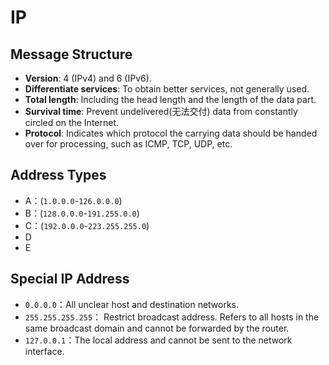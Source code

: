 # IP

## Message Structure

- **Version**: 4 (IPv4) and 6 (IPv6).
- **Differentiate services**: To obtain better services, not generally used.
- **Total length**: Including the head length and the length of the data part.
- **Survival time**: Prevent undelivered(无法交付) data from constantly circled on the Internet.
- **Protocol**: Indicates which protocol the carrying data should be handed over for processing, such as ICMP, TCP, UDP, etc.

## Address Types

- A：(`1.0.0.0`-`126.0.0.0`)
- B：(`128.0.0.0`-`191.255.0.0`)
- C：(`192.0.0.0`-`223.255.255.0`)
- D
- E

## Special IP Address

- `0.0.0.0`：All unclear host and destination networks.
- `255.255.255.255`： Restrict broadcast address. Refers to all hosts in the same broadcast domain and cannot be forwarded by the router.
- `127.0.0.1`：The local address and cannot be sent to the network interface.
